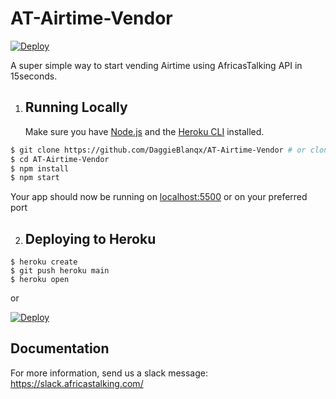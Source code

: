 # AT-Airtime-Vendor

<a href="https://heroku.com/deploy?template=https://github.com/DaggieBlanqx/AT-Airtime-Vendor">
  <img src="https://www.herokucdn.com/deploy/button.svg" alt="Deploy">
</a>

A super simple way to start vending Airtime using AfricasTalking API in 15seconds.

1. ## Running Locally
    Make sure you have [Node.js](http://nodejs.org/) and the [Heroku CLI](https://cli.heroku.com/) installed.

```sh
$ git clone https://github.com/DaggieBlanqx/AT-Airtime-Vendor # or clone your own fork
$ cd AT-Airtime-Vendor
$ npm install
$ npm start
```

Your app should now be running on [localhost:5500](http://localhost:5500/) or on your preferred port

2. ## Deploying to Heroku

```
$ heroku create
$ git push heroku main
$ heroku open
```

or

<a href="https://heroku.com/deploy?template=https://github.com/DaggieBlanqx/AT-Airtime-Vendor">
  <img src="https://www.herokucdn.com/deploy/button.svg" alt="Deploy">
</a>

## Documentation

For more information, send us a slack message: https://slack.africastalking.com/
